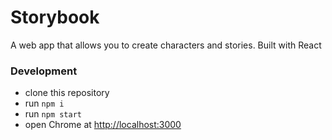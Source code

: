 # Storybook

A web app that allows you to create characters and stories. Built with React

### Development

- clone this repository
- run `npm i`
- run `npm start`
- open Chrome at [http://localhost:3000](http://localhost:3000)